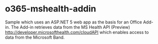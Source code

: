 # o365-mshealth-addin
Sample which uses an ASP.NET 5 web app as the basis for an Office Add-in. 
The Add-in retrieves data from the MS Health API (Preview) http://developer.microsofthealth.com/cloudAPI which enables access to data from the Microsoft Band.
